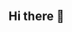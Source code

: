 ## Hi there 👋

<!--
**AnatolyPershinov/AnatolyPershinov** is a ✨ _special_ ✨ repository because its `README.md` (this file) appears on your GitHub profile.

-->
